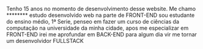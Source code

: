 Tenho 15 anos no momento de desenvolvimento desse website. Me chamo ******** estudo desenvolvido web na parte de FRONT-END sou estudante do ensino médio, 1ª Serie,  penseo em fazer um curso de ciências da computação na universidade da minha cidade, apos me especializar em FRONT-END irei me aprofundar em BACK-END para algum dia vir me tornar um desenvolvidor FULLSTACK
